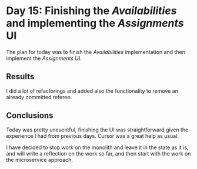 # Day 15: Finishing the *Availabilities* and implementing the *Assignments* UI

The plan for today was to finish the *Availabilities* implementation and then implement the *Assignments* UI.

## Results

I did a lot of refactorings and added also the functionality to remove an already committed referee.

## Conclusions

Today was pretty uneventful, finishing the UI was straightforward given the experience I had from previous days. Cursor was a great help as usual. 

I have decided to stop work on the monolith and leave it in the state as it is, and will write a reflection on the work so far, and then start with the work on the microservice approach.
